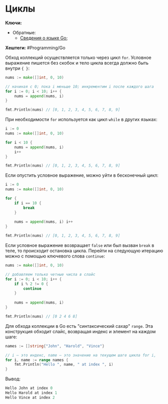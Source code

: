 
# Циклы

**Ключи:**
- Обратные:
	- [Сведения о языке Go](GO);

**Хештеги:** #Programming/Go

Обход коллекций осуществляется только через цикл `for`. Условное выражение пишется без скобок и тело цикла всегда должно быть внутри `{ }`:

```go
nums := make([]int, 0, 10)

// начиная с 0; пока i меньше 10; инкрементим i после каждого шага
for i := 0; i < 10; i++ {
	nums = append(nums, i)
}

fmt.Println(nums) // [0, 1, 2, 3, 4, 5, 6, 7, 8, 9]
```

При необходимости `for` используется как цикл `while` в других языках:

```go
i := 0
nums := make([]int, 0, 10)

for i < 10 {
	nums = append(nums, i)
	i++
}

fmt.Println(nums) // [0, 1, 2, 3, 4, 5, 6, 7, 8, 9]
```

Если опустить условное выражение, можно уйти в бесконечный цикл:

```go
i := 0
nums := make([]int, 0, 10)

for {
	if i == 10 {
		break
	}
	
	nums = append(nums, i) i++
}

fmt.Println(nums) // [0, 1, 2, 3, 4, 5, 6, 7, 8, 9]
```

Если условное выражение возвращает `false` или был вызван `break` в теле, то происходит остановка цикла. Перейти на следующую итерацию можно с помощью ключевого слова `continue`:

```go
nums := make([]int, 0, 10)

// добавляем только четные числа в слайс
for i := 0; i < 10; i++ {
	if i % 2 != 0 {
		continue
	}
	
	nums = append(nums, i)
}

fmt.Println(nums) // [0 2 4 6 8]
```

Для обхода коллекции в Go есть "синтаксический сахар" `range`. Эта конструкция обходит слайс, возвращая индекс и элемент на каждом шаге:

```go
names := []string{"John", "Harold", "Vince"}

// i — это индекс, name — это значение на текущем шаге цикла for i,
for i, name := range names {
	fmt.Println("Hello ", name, " at index ", i)
}
```

Вывод:

```go
Hello John at index 0
Hello Harold at index 1
Hello Vince at index 2
```
